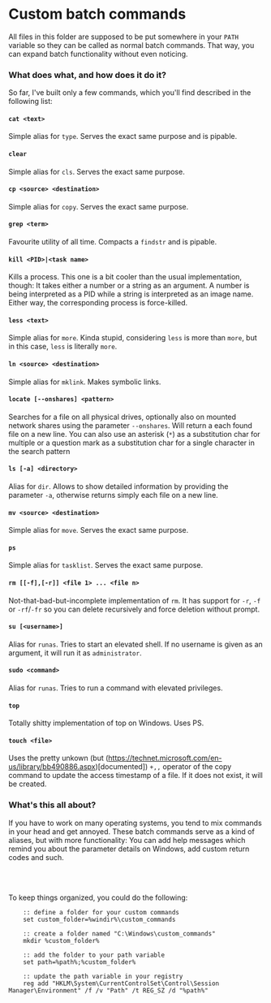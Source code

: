 # Custom batch commands
All files in this folder are supposed to be put somewhere in your `PATH` variable so they can be called as normal batch commands. That way, you can expand batch functionality without even noticing.  

### What does what, and how does it do it?
So far, I've built only a few commands, which you'll find described in the following list:

#### `cat <text>`
Simple alias for `type`. Serves the exact same purpose and is pipable.

#### `clear`
Simple alias for `cls`. Serves the exact same purpose.

#### `cp <source> <destination>`
Simple alias for `copy`. Serves the exact same purpose.

#### `grep <term>`
Favourite utility of all time. Compacts a `findstr` and is pipable.

#### `kill <PID>|<task name>`
Kills a process. This one is a bit cooler than the usual implementation, though: It takes either a number or a string as an argument. A number is being interpreted as a PID while a string is interpreted as an image name. Either way, the corresponding process is force-killed.

#### `less <text>`
Simple alias for `more`. Kinda stupid, considering `less` is more than `more`, but in this case, `less` is literally `more`.

#### `ln <source> <destination>`
Simple alias for `mklink`. Makes symbolic links.

#### `locate [--onshares] <pattern>`
Searches for a file on all physical drives, optionally also on mounted network shares using the parameter `--onshares`.
Will return a each found file on a new line. You can also use an asterisk (`*`) as a substitution char for multiple or a question mark as a substitution char for a single character in the search pattern  

#### `ls [-a] <directory>`
Alias for `dir`. Allows to show detailed information by providing the parameter `-a`, otherwise returns simply each file on a new line.

#### `mv <source> <destination>`
Simple alias for `move`. Serves the exact same purpose.

#### `ps`
Simple alias for `tasklist`. Serves the exact same purpose.

#### `rm [[-f],[-r]] <file 1> ... <file n>`
Not-that-bad-but-incomplete implementation of `rm`. It has support for `-r`, `-f` or `-rf`/`-fr` so you can delete recursively and force deletion without prompt.

#### `su [<username>]`
Alias for `runas`. Tries to start an elevated shell. If no username is given as an argument, it will run it as `administrator`.

#### `sudo <command>`
Alias for `runas`. Tries to run a command with elevated privileges.

#### `top`
Totally shitty implementation of top on Windows. Uses PS.

#### `touch <file>`
Uses the pretty unkown (but (https://technet.microsoft.com/en-us/library/bb490886.aspx)[documented]) `+,,` operator of the copy command to update the access timestamp of a file. If it does not exist, it will be created.


### What's this all about?
If you have to work on many operating systems, you tend to mix commands in your head and get annoyed. These batch commands serve as a kind of aliases, but with more functionality: You can add help messages which remind you about the parameter details on Windows, add custom return codes and such.

<br>
<br>

To keep things organized, you could do the following:

```batchfile
    :: define a folder for your custom commands
    set custom_folder=%windir%\custom_commands
    
    :: create a folder named "C:\Windows\custom_commands"
    mkdir %custom_folder%
    
    :: add the folder to your path variable
    set path=%path%;%custom_folder%
    
    :: update the path variable in your registry
    reg add "HKLM\System\CurrentControlSet\Control\Session Manager\Environment" /f /v "Path" /t REG_SZ /d "%path%"
```

